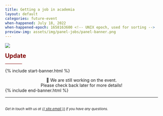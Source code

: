 ```yaml
---
title: Getting a job in academia
layout: default
categories: future-event
when-happened: July 18, 2022
when-happened-epoch: 1658163600 <!-- UNIX epoch, used for sorting -->
preview-img: assets/img/panel-jobs/panel-banner.png
---
```


<img src="{{ 'assets/img/panel-jobs/panel-banner.png' | relative_url }}"/>

<p>
<b style="color: maroon; font-size: 1.4em;">Update</b>
<hr style="width: 4em; background-color: maroon;">

{% include start-banner.html %}
<center>
📢 We are still working on the event.<br> Please check back later for more details!<br>
</center>
{% include end-banner.html %}



</p>
<hr>



<!-- <hr> -->
<br>
<div style="font-size: 0.8em;">
    <i>
    Get in touch with us at <a class="external-link" target='_blank' href="mailto:{{ site.email }}">{{ site.email }}</a> if you have any questions.
    </i>
</div>
<br>

